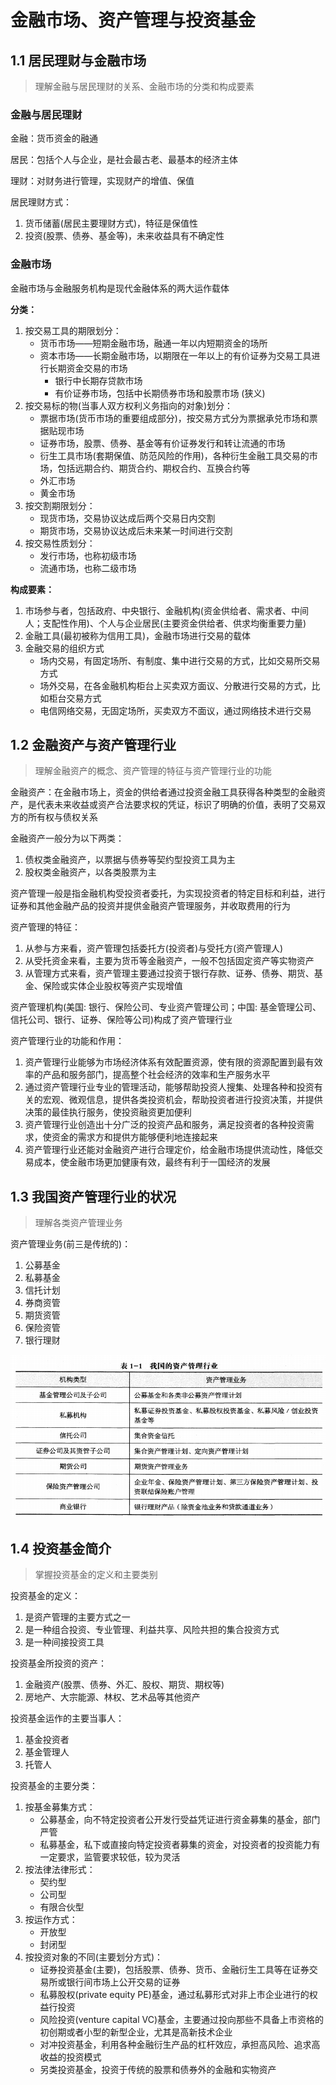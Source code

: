 # 金融市场、资产管理与投资基金

## 1.1 居民理财与金融市场

> 理解金融与居民理财的关系、金融市场的分类和构成要素

### 金融与居民理财

金融：货币资金的融通

居民：包括个人与企业，是社会最古老、最基本的经济主体 

理财：对财务进行管理，实现财产的增值、保值

居民理财方式：

1. 货币储蓄(居民主要理财方式)，特征是保值性
2. 投资(股票、债券、基金等)，未来收益具有不确定性

### 金融市场

金融市场与金融服务机构是现代金融体系的两大运作载体

**分类：**

1. 按交易工具的期限划分：
    - 货币市场——短期金融市场，融通一年以内短期资金的场所
    - 资本市场——长期金融市场，以期限在一年以上的有价证券为交易工具进行长期资金交易的市场
        - 银行中长期存贷款市场
        - 有价证券市场，包括中长期债券市场和股票市场 (狭义)
2. 按交易标的物(当事人双方权利义务指向的对象)划分：
    - 票据市场(货币市场的重要组成部分)，按交易方式分为票据承兑市场和票据贴现市场
    - 证券市场，股票、债券、基金等有价证券发行和转让流通的市场
    - 衍生工具市场(套期保值、防范风险的作用)，各种衍生金融工具交易的市场，包括远期合约、期货合约、期权合约、互换合约等
    - 外汇市场
    - 黄金市场
3. 按交割期限划分：
    - 现货市场，交易协议达成后两个交易日内交割
    - 期货市场，交易协议达成后未来某一时间进行交割
4. 按交易性质划分：
    - 发行市场，也称初级市场
    - 流通市场，也称二级市场

**构成要素：**

1. 市场参与者，包括政府、中央银行、金融机构(资金供给者、需求者、中间人；支配性作用)、个人与企业居民(主要资金供给者、供求均衡重要力量)
2. 金融工具(最初被称为信用工具)，金融市场进行交易的载体
3. 金融交易的组织方式
    - 场内交易，有固定场所、有制度、集中进行交易的方式，比如交易所交易方式
    - 场外交易，在各金融机构柜台上买卖双方面议、分散进行交易的方式，比如柜台交易方式
    - 电信网络交易，无固定场所，买卖双方不面议，通过网络技术进行交易



## 1.2 金融资产与资产管理行业

> 理解金融资产的概念、资产管理的特征与资产管理行业的功能

金融资产：在金融市场上，资金的供给者通过投资金融工具获得各种类型的金融资产，是代表未来收益或资产合法要求权的凭证，标识了明确的价值，表明了交易双方的所有权与债权关系

金融资产一般分为以下两类：
1. 债权类金融资产，以票据与债券等契约型投资工具为主
2. 股权类金融资产，以各类股票为主


资产管理一般是指金融机构受投资者委托，为实现投资者的特定目标和利益，进行
证券和其他金融产品的投资并提供金融资产管理服务，并收取费用的行为

资产管理的特征：

1. 从参与方来看，资产管理包括委托方(投资者)与受托方(资产管理人)
2. 从受托资金来看，主要为货币等金融资产，一般不包括固定资产等实物资产
3. 从管理方式来看，资产管理主要通过投资于银行存款、证券、债券、期货、基金、保险或实体企业股权等资产实现增值

资产管理机构(美国: 银行、保险公司、专业资产管理公司；中国: 基金管理公司、信托公司、银行、证券、保险等公司)构成了资产管理行业

资产管理行业的功能和作用：

1. 资产管理行业能够为市场经济体系有效配置资源，使有限的资源配置到最有效率的产品和服务部门，提高整个社会经济的效率和生产服务水平
2. 通过资产管理行业专业的管理活动，能够帮助投资人搜集、处理各种和投资有关的宏观、微观信息，提供各类投资机会，帮助投资者进行投资决策，并提供决策的最佳执行服务，使投资融资更加便利
3. 资产管理行业创造出十分广泛的投资产品和服务，满足投资者的各种投资需求，使资金的需求方和提供方能够便利地连接起来
4. 资产管理行业还能对金融资产进行合理定价，给金融市场提供流动性，降低交易成本，使金融市场更加健康有效，最终有利于一国经济的发展


## 1.3 我国资产管理行业的状况

> 理解各类资产管理业务

资产管理业务(前三是传统的)：

1. 公募基金
2. 私募基金
3. 信托计划
4. 券商资管
6. 期货资管
5. 保险资管
7. 银行理财

![](../img/我国的资产管理行业.png)

## 1.4 投资基金简介

> 掌握投资基金的定义和主要类别

投资基金的定义：
1. 是资产管理的主要方式之一
2. 是一种组合投资、专业管理、利益共享、风险共担的集合投资方式
3. 是一种间接投资工具

投资基金所投资的资产：
1. 金融资产(股票、债券、外汇、股权、期货、期权等)
2. 房地产、大宗能源、林权、艺术品等其他资产

投资基金运作的主要当事人：
1. 基金投资者
2. 基金管理人
3. 托管人

投资基金的主要分类：

1. 按基金募集方式：
    - 公募基金，向不特定投资者公开发行受益凭证进行资金募集的基金，部门严管
    - 私募基金，私下或直接向特定投资者募集的资金，对投资者的投资能力有一定要求，监管要求较低，较为灵活
2. 按法律法律形式：
    - 契约型
    - 公司型
    - 有限合伙型
3. 按运作方式：
    - 开放型
    - 封闭型
4. 按投资对象的不同(主要划分方式)：
    - 证券投资基金(主要)，包括股票、债券、货币、金融衍生工具等在证券交易所或银行间市场上公开交易的证券
    - 私募股权(private equity PE)基金，通过私募形式对非上市企业进行的权益行投资
    - 风险投资(venture capital VC)基金，主要通过投向那些不具备上市资格的初创期或者小型的新型企业，尤其是高新技术企业
    - 对冲投资基金，利用各种金融衍生产品的杠杆效应，承担高风险、追求高收益的投资模式
    - 另类投资基金，投资于传统的股票和债券外的金融和实物资产